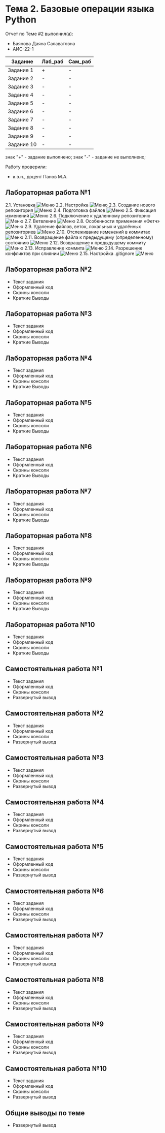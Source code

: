 # Тема 2. Базовые операции языка Python
Отчет по Теме #2 выполнил(а):
- Баянова Даяна Салаватовна
- АИС-22-1

| Задание | Лаб_раб | Сам_раб |
| ------ | ------ | ------ |
| Задание 1 | + | - |
| Задание 2 | - | - |
| Задание 3 | - | - |
| Задание 4 | - | - |
| Задание 5 | - | - |
| Задание 6 | - | - |
| Задание 7 | - | - |
| Задание 8 | - | - |
| Задание 9 | - | - |
| Задание 10 | - | - |

знак "+" - задание выполнено; знак "-" - задание не выполнено;

Работу проверили:
- к.э.н., доцент Панов М.А.

## Лабораторная работа №1
2.1. Установка
![Меню](https://github.com/Fantazya03/Software_Engineering/blob/%D0%A2%D0%B5%D0%BC%D0%B0_1/%D0%B4%D0%B0%D1%8F%D0%BD%D0%B0/%D0%A3%D1%81%D1%82%D0%B0%D0%BD%D0%BE%D0%B2%D0%BA%D0%B0.png)
2.2. Настройка
![Меню](https://github.com/Fantazya03/Software_Engineering/blob/%D0%A2%D0%B5%D0%BC%D0%B0_1/%D0%B4%D0%B0%D1%8F%D0%BD%D0%B0/%D0%BD%D0%B0%D1%81%D1%82%D1%80%D0%BE%D0%B9%D0%BA%D0%B0.png)
2.3. Создание нового репозитория
![Меню](https://github.com/Fantazya03/Software_Engineering/blob/%D0%A2%D0%B5%D0%BC%D0%B0_1/%D0%B4%D0%B0%D1%8F%D0%BD%D0%B0/%D1%81%D0%BE%D0%B7%D0%B4%D0%B0%D0%BD%D0%B8%D0%B5%20%D0%BB%D0%BE%D0%BA%D0%B0%D0%BB%D1%8C%D0%BD%D0%BE%D0%B3%D0%BE%20%D1%80%D0%B5%D0%BF%D0%BE%D0%B7%D0%B8%D1%82%D0%BE%D1%80%D0%B8%D1%8F.png)
2.4. Подготовка файлов
![Меню](https://github.com/Fantazya03/Software_Engineering/blob/%D0%A2%D0%B5%D0%BC%D0%B0_1/%D0%B4%D0%B0%D1%8F%D0%BD%D0%B0/%D0%B4%D0%BE%D0%B1%D0%B0%D0%B2%D0%BB%D0%B5%D0%BD%D0%B8%D0%B5%20%D0%BF%D0%B5%D1%80%D0%B2%D0%BE%D0%B3%D0%BE%20%D1%84%D0%B0%D0%B9%D0%BB%D0%B0.png)
2.5. Фиксация изменений
![Меню](https://github.com/Fantazya03/Software_Engineering/blob/%D0%A2%D0%B5%D0%BC%D0%B0_1/%D0%B4%D0%B0%D1%8F%D0%BD%D0%B0/%D1%84%D0%B8%D0%BA%D1%81%D0%B0%D1%86%D0%B8%D1%8F.png)
2.6. Подключение к удаленному репозиторию
![Меню](https://github.com/Fantazya03/Software_Engineering/blob/%D0%A2%D0%B5%D0%BC%D0%B0_1/%D0%B4%D0%B0%D1%8F%D0%BD%D0%B0/%D0%BF%D1%83%D1%88.png)
2.7. Ветвление
![Меню](https://github.com/Fantazya03/Software_Engineering/blob/%D0%A2%D0%B5%D0%BC%D0%B0_1/%D0%B4%D0%B0%D1%8F%D0%BD%D0%B0/%D0%BD%D0%BE%D0%B2%D0%B0%D1%8F%20%D0%B2%D0%B5%D1%82%D0%BA%D0%B0.png)
2.8. Особенности применения «Фетч»
![Меню](https://github.com/Fantazya03/Software_Engineering/blob/%D0%A2%D0%B5%D0%BC%D0%B0_1/%D0%B4%D0%B0%D1%8F%D0%BD%D0%B0/fetch.png)
2.9. Удаление файлов, веток, локальных и удалённых репозиториев
![Меню](https://github.com/Fantazya03/Software_Engineering/blob/%D0%A2%D0%B5%D0%BC%D0%B0_1/%D0%B4%D0%B0%D1%8F%D0%BD%D0%B0/%D1%83%D0%B4%D0%B0%D0%BB%D0%B5%D0%BD%D0%B8%D0%B5%20%D1%84%D0%B0%D0%B9%D0%BB%D0%B0.png)
2.10. Отслеживание изменений в коммитах
![Меню](https://github.com/Fantazya03/Software_Engineering/blob/%D0%A2%D0%B5%D0%BC%D0%B0_1/%D0%B4%D0%B0%D1%8F%D0%BD%D0%B0/%D0%B8%D0%B7%D0%BC%D0%B5%D0%BD%D0%B5%D0%BD%D0%B8%D1%8F%20%D0%B2%20%D0%BB%D0%BE%D0%B3.png)
2.11. Возвращение файла к предыдущему (определенному) состоянию
![Меню](https://github.com/Fantazya03/Software_Engineering/blob/%D0%A2%D0%B5%D0%BC%D0%B0_1/%D0%B4%D0%B0%D1%8F%D0%BD%D0%B0/%D0%B2%D0%BE%D0%B7%D0%B2%D1%80%D0%B0%D1%89%D0%B5%D0%BD%D0%B8%D0%B5%20%D0%BA%20%D0%BF%D1%80%D0%B5%D0%B4%D1%8B%D0%B4%D1%83%D1%89%D0%B5%D0%BC%D1%83%20%D1%81%D0%BE%D1%81%D1%82%D0%BE%D1%8F%D0%BD%D0%B8%D1%8E.png)
2.12. Возвращение к предыдущему коммиту
![Меню](https://github.com/Fantazya03/Software_Engineering/blob/%D0%A2%D0%B5%D0%BC%D0%B0_1/%D0%B4%D0%B0%D1%8F%D0%BD%D0%B0/%D0%B8%D1%81%D0%BF%D1%80%D0%B0%D0%B2%D0%BB%D0%B5%D0%BD%D0%B8%D0%B5%20%D0%BF%D0%BE%D1%81%D0%BB%D0%B5%D0%B4%D0%BD%D0%B5%D0%B3%D0%BE%20%D0%BA%D0%BE%D0%BC%D0%BC%D0%B8%D1%82%D0%B0.png)
2.13. Исправление коммита
![Меню](https://github.com/Fantazya03/Software_Engineering/blob/%D0%A2%D0%B5%D0%BC%D0%B0_1/%D0%B4%D0%B0%D1%8F%D0%BD%D0%B0/%D0%B8%D1%81%D0%BF%D1%80%D0%B0%D0%B2%D0%BB%D0%B5%D0%BD%D0%B8%D0%B5%20%D0%BF%D0%BE%D1%81%D0%BB%D0%B5%D0%B4%D0%BD%D0%B5%D0%B3%D0%BE%20%D0%BA%D0%BE%D0%BC%D0%BC%D0%B8%D1%82%D0%B0.png)
2.14. Разрешение конфликтов при слиянии
![Меню](https://github.com/Fantazya03/Software_Engineering/blob/%D0%A2%D0%B5%D0%BC%D0%B0_1/%D0%B4%D0%B0%D1%8F%D0%BD%D0%B0/%D1%80%D0%B0%D0%B7%D1%80%D0%B5%D1%88%D0%B5%D0%BD%D0%B8%D0%B5%20%D0%BA%D0%BE%D0%BD%D1%84%D0%BB%D0%B8%D0%BA%D1%82%D0%BE%D0%B2.png)
2.15. Настройка .gitignore
![Меню](https://github.com/Fantazya03/Software_Engineering/blob/%D0%A2%D0%B5%D0%BC%D0%B0_1/%D0%B4%D0%B0%D1%8F%D0%BD%D0%B0/%D0%B3%D0%B8%D1%82%20%D0%B8%D0%B3%D0%BD%D0%BE%D1%80.png)
## Лабораторная работа №2
- Текст задания
- Оформленный код
- Скрины консоли
- Краткие Выводы

## Лабораторная работа №3
- Текст задания
- Оформленный код
- Скрины консоли
- Краткие Выводы
  
## Лабораторная работа №4
- Текст задания
- Оформленный код
- Скрины консоли
- Краткие Выводы

## Лабораторная работа №5
- Текст задания
- Оформленный код
- Скрины консоли
- Краткие Выводы

## Лабораторная работа №6
- Текст задания
- Оформленный код
- Скрины консоли
- Краткие Выводы

## Лабораторная работа №7
- Текст задания
- Оформленный код
- Скрины консоли
- Краткие Выводы

## Лабораторная работа №8
- Текст задания
- Оформленный код
- Скрины консоли
- Краткие Выводы

## Лабораторная работа №9
- Текст задания
- Оформленный код
- Скрины консоли
- Краткие Выводы

## Лабораторная работа №10
- Текст задания
- Оформленный код
- Скрины консоли
- Краткие Выводы

## Самостоятельная работа №1
- Текст задания
- Оформленный код
- Скрины консоли
- Развернутый вывод
  
## Самостоятельная работа №2
- Текст задания
- Оформленный код
- Скрины консоли
- Развернутый вывод
  
## Самостоятельная работа №3
- Текст задания
- Оформленный код
- Скрины консоли
- Развернутый вывод
  
## Самостоятельная работа №4
- Текст задания
- Оформленный код
- Скрины консоли
- Развернутый вывод
  
## Самостоятельная работа №5
- Текст задания
- Оформленный код
- Скрины консоли
- Развернутый вывод
  
## Самостоятельная работа №6
- Текст задания
- Оформленный код
- Скрины консоли
- Развернутый вывод
  
## Самостоятельная работа №7
- Текст задания
- Оформленный код
- Скрины консоли
- Развернутый вывод
  
## Самостоятельная работа №8
- Текст задания
- Оформленный код
- Скрины консоли
- Развернутый вывод
  
## Самостоятельная работа №9
- Текст задания
- Оформленный код
- Скрины консоли
- Развернутый вывод
  
## Самостоятельная работа №10
- Текст задания
- Оформленный код
- Скрины консоли
- Развернутый вывод

## Общие выводы по теме
- Развернутый вывод
